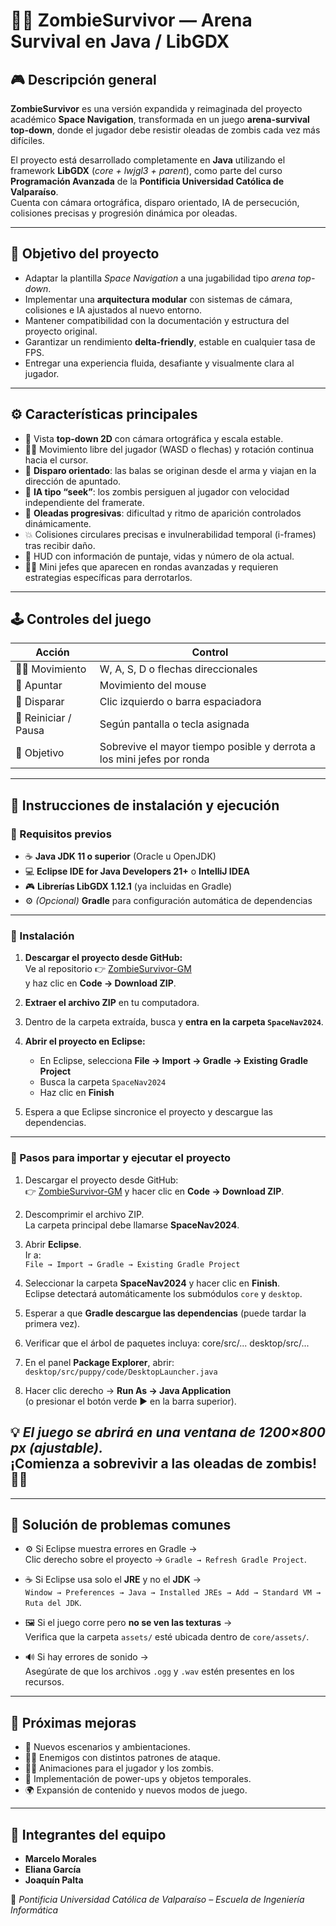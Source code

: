 # 🧟‍♂️ **ZombieSurvivor — Arena Survival en Java / LibGDX**

## 🎮 Descripción general

**ZombieSurvivor** es una versión expandida y reimaginada del proyecto académico **Space Navigation**, transformada en un juego **arena-survival top-down**, donde el jugador debe resistir oleadas de zombis cada vez más difíciles.

El proyecto está desarrollado completamente en **Java** utilizando el framework **LibGDX** (*core + lwjgl3 + parent*), como parte del curso **Programación Avanzada** de la **Pontificia Universidad Católica de Valparaíso**.  
Cuenta con cámara ortográfica, disparo orientado, IA de persecución, colisiones precisas y progresión dinámica por oleadas.

---

## 🎯 Objetivo del proyecto

- Adaptar la plantilla *Space Navigation* a una jugabilidad tipo *arena top-down*.  
- Implementar una **arquitectura modular** con sistemas de cámara, colisiones e IA ajustados al nuevo entorno.  
- Mantener compatibilidad con la documentación y estructura del proyecto original.  
- Garantizar un rendimiento **delta-friendly**, estable en cualquier tasa de FPS.  
- Entregar una experiencia fluida, desafiante y visualmente clara al jugador.

---

## ⚙️ Características principales

- 🔭 Vista **top-down 2D** con cámara ortográfica y escala estable.  
- 🧍‍♂️ Movimiento libre del jugador (WASD o flechas) y rotación continua hacia el cursor.  
- 🔫 **Disparo orientado**: las balas se originan desde el arma y viajan en la dirección de apuntado.  
- 🧠 **IA tipo “seek”**: los zombis persiguen al jugador con velocidad independiente del framerate.  
- 🌊 **Oleadas progresivas**: dificultad y ritmo de aparición controlados dinámicamente.  
- 💥 Colisiones circulares precisas e invulnerabilidad temporal (i-frames) tras recibir daño.  
- 🧾 HUD con información de puntaje, vidas y número de ola actual.  
- 🧟‍♀️ Mini jefes que aparecen en rondas avanzadas y requieren estrategias específicas para derrotarlos.

---

## 🕹️ Controles del juego

| Acción | Control |
|--------|----------|
| 🧍‍♂️ Movimiento | W, A, S, D o flechas direccionales |
| 🎯 Apuntar | Movimiento del mouse |
| 🔫 Disparar | Clic izquierdo o barra espaciadora |
| 🔁 Reiniciar / Pausa | Según pantalla o tecla asignada |
| 🎯 Objetivo | Sobrevive el mayor tiempo posible y derrota a los mini jefes por ronda |

---

## 💾 Instrucciones de instalación y ejecución

### 🧱 Requisitos previos

- ☕ **Java JDK 11 o superior** (Oracle u OpenJDK)  
- 💻 **Eclipse IDE for Java Developers 21+** o **IntelliJ IDEA**  
- 🎮 **Librerías LibGDX 1.12.1** (ya incluidas en Gradle)  
- ⚙️ *(Opcional)* **Gradle** para configuración automática de dependencias  

---

### 🔸 Instalación

1. **Descargar el proyecto desde GitHub:**  
   Ve al repositorio 👉 [ZombieSurvivor-GM](https://github.com/marselomorales/ZombieSurvivor-GM)  
   y haz clic en **Code → Download ZIP**.

2. **Extraer el archivo ZIP** en tu computadora.

3. Dentro de la carpeta extraída, busca y **entra en la carpeta `SpaceNav2024`**.

4. **Abrir el proyecto en Eclipse:**
   - En Eclipse, selecciona **File → Import → Gradle → Existing Gradle Project**
   - Busca la carpeta `SpaceNav2024`
   - Haz clic en **Finish**

5. Espera a que Eclipse sincronice el proyecto y descargue las dependencias.

---

### 🚀 Pasos para importar y ejecutar el proyecto

1. Descargar el proyecto desde GitHub:  
   👉 [ZombieSurvivor-GM](https://github.com/marselomorales/ZombieSurvivor-GM)
   y hacer clic en **Code → Download ZIP**.

3. Descomprimir el archivo ZIP.  
   La carpeta principal debe llamarse **SpaceNav2024**.

4. Abrir **Eclipse**.  
   Ir a:  
   `File → Import → Gradle → Existing Gradle Project`

5. Seleccionar la carpeta **SpaceNav2024** y hacer clic en **Finish**.  
   Eclipse detectará automáticamente los submódulos `core` y `desktop`.

6. Esperar a que **Gradle descargue las dependencias** (puede tardar la primera vez).

7. Verificar que el árbol de paquetes incluya:
   core/src/...
desktop/src/...

8. En el panel **Package Explorer**, abrir:  
`desktop/src/puppy/code/DesktopLauncher.java`

9. Hacer clic derecho → **Run As → Java Application**  
(o presionar el botón verde ▶ en la barra superior).

💡 *El juego se abrirá en una ventana de 1200×800 px (ajustable).*  
¡Comienza a sobrevivir a las oleadas de zombis! 🧟🔥 
---

---

## 🧠 Solución de problemas comunes

- ⚙️ Si Eclipse muestra errores en Gradle →  
Clic derecho sobre el proyecto → `Gradle → Refresh Gradle Project`.

- ☕ Si Eclipse usa solo el **JRE** y no el **JDK** →  
`Window → Preferences → Java → Installed JREs → Add → Standard VM → Ruta del JDK`.

- 🖼️ Si el juego corre pero **no se ven las texturas** →  
Verifica que la carpeta `assets/` esté ubicada dentro de `core/assets/`.

- 🔊 Si hay errores de sonido →  
Asegúrate de que los archivos `.ogg` y `.wav` estén presentes en los recursos.

---

## 🚀 Próximas mejoras

- 🧩 Nuevos escenarios y ambientaciones.  
- 🧟‍♂️ Enemigos con distintos patrones de ataque.  
- 🏃‍♂️ Animaciones para el jugador y los zombis.  
- 💎 Implementación de power-ups y objetos temporales.  
- 🌍 Expansión de contenido y nuevos modos de juego.

---

## 👥 Integrantes del equipo

- **Marcelo Morales**  
- **Eliana García**  
- **Joaquín Palta**

📘 *Pontificia Universidad Católica de Valparaíso – Escuela de Ingeniería Informática*  
